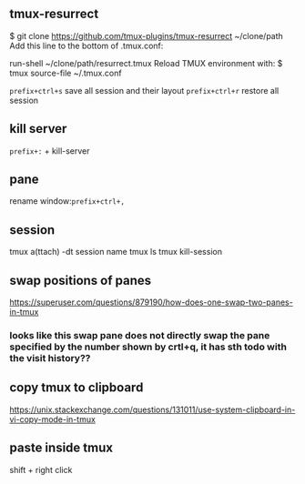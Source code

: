 ## tmux-resurrect
$ git clone https://github.com/tmux-plugins/tmux-resurrect ~/clone/path
Add this line to the bottom of .tmux.conf:

run-shell ~/clone/path/resurrect.tmux
Reload TMUX environment with: $ tmux source-file ~/.tmux.conf

`prefix+ctrl+s` save all session and their layout
`prefix+ctrl+r` restore all session

## kill server
`prefix+:` + kill-server
## pane
rename window:`prefix+ctrl+,`
## session
tmux a(ttach) -dt session name
tmux ls
tmux kill-session 
## swap positions of panes
https://superuser.com/questions/879190/how-does-one-swap-two-panes-in-tmux
### looks like this swap pane does not directly swap the pane specified by the number shown by crtl+q, it has sth todo with the visit history??
## copy tmux to clipboard
https://unix.stackexchange.com/questions/131011/use-system-clipboard-in-vi-copy-mode-in-tmux
## paste inside tmux
shift + right click
